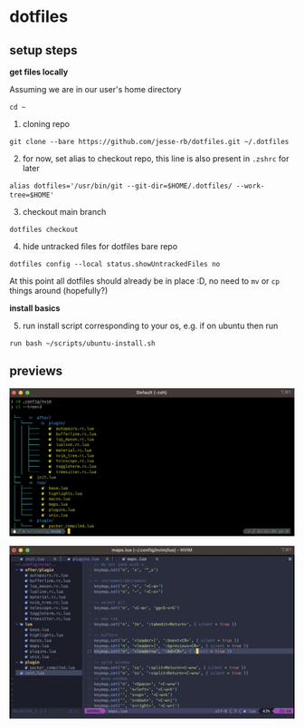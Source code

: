 # dotfiles

## setup steps

**get files locally**

Assuming we are in our user's home directory
```
cd ~
```

1. cloning repo
```
git clone --bare https://github.com/jesse-rb/dotfiles.git ~/.dotfiles
```

2. for now, set alias to checkout repo, this line is also present in `.zshrc` for later
```
alias dotfiles='/usr/bin/git --git-dir=$HOME/.dotfiles/ --work-tree=$HOME'
```

3. checkout main branch
```
dotfiles checkout
```

4. hide untracked files for dotfiles bare repo
```
dotfiles config --local status.showUntrackedFiles no
```

At this point all dotfiles should already be in place :D, no need to `mv` or `cp` things around (hopefully?)

**install basics**

5. run install script corresponding to your os, e.g. if on ubuntu then run 
```
run bash ~/scripts/ubuntu-install.sh
```

## previews

![image preview](./static/preview.png)

![image preview nvim](./static/preview_nvim.png)
